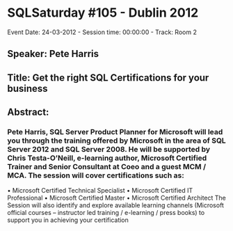 # SQLSaturday #105 - Dublin 2012
Event Date: 24-03-2012 - Session time: 00:00:00 - Track: Room 2
## Speaker: Pete Harris
## Title: Get the right SQL Certifications for your business
## Abstract:
### Pete Harris, SQL Server Product Planner for Microsoft will lead you through the training offered by Microsoft in the area of SQL Server 2012 and SQL Server 2008.  He will be supported by Chris Testa-O’Neill, e-learning author, Microsoft Certified Trainer and Senior Consultant at Coeo and a guest MCM / MCA. The session will cover certifications such as:
•             Microsoft Certified Technical Specialist
•             Microsoft Certified IT Professional
•             Microsoft Certified Master
•             Microsoft Certified Architect
The Session will also identify and explore available learning channels (Microsoft official courses – instructor led training / e-learning / press books) to support you in achieving your certification 
